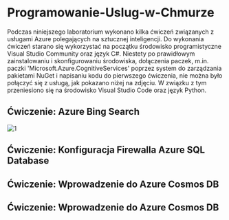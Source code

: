 # Programowanie-Uslug-w-Chmurze
Podczas niniejszego laboratorium wykonano kilka ćwiczeń związanych z usługami Azure polegających na sztucznej inteligencji. Do wykonania ćwiczeń starano się wykorzystać na początku środowisko programistyczne Visual Studio Community oraz język C#. Niestety po prawidłowym zainstalowaniu i skonfigurowaniu środowiska, dołączenia paczek, m.in. paczki 'Microsoft.Azure.CognitiveServices' poprzez system do zarządzania pakietami NuGet i napisaniu kodu do pierwszego ćwiczenia, nie można było połączyć się z usługą, jak pokazano niżej na zdjęciu. W związku z tym przeniesiono się na środowisko Visual Studio Code oraz język Python.

## Ćwiczenie: Azure Bing Search
![1](images_ms_sql/1.png)

## Ćwiczenie: Konfiguracja Firewalla Azure SQL Database

## Ćwiczenie: Wprowadzenie do Azure Cosmos DB

## Ćwiczenie: Wprowadzenie do Azure Cosmos DB
